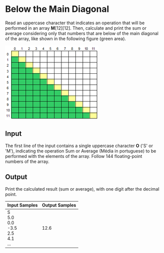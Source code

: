 # Below the Main Diagonal
Read an uppercase character that indicates an operation that will be performed in an array **M**[12][12]. Then, calculate and print the sum or average considering only that numbers that are below of the main diagonal of the array, like shown in the following figure (green area).

![Bidimentional Array](../../../gallery/images/problems/UOJ_1184.png)

## Input
The first line of the input contains a single uppercase character **O** ('S' or 'M'), indicating the operation Sum or Average (Média in portuguese) to be performed with the elements of the array. Follow 144 floating-point numbers of the array.

## Output
Print the calculated result (sum or average), with one digit after the decimal point.

|                    Input Samples                   | Output Samples |
|----------------------------------------------------|----------------|
| S<br> 5.0<br> 0.0<br> -3.5<br> 2.5<br> 4.1<br> ... | 12.6           |